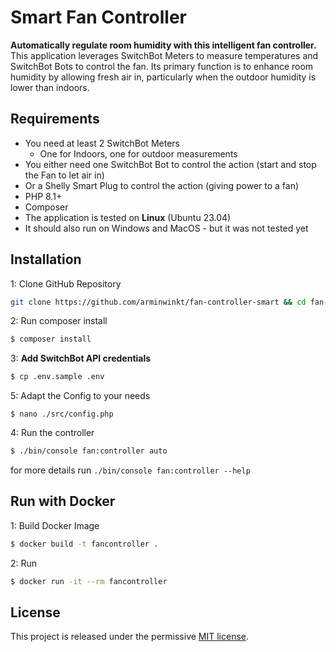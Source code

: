 # Smart Fan Controller

**Automatically regulate room humidity with this intelligent fan controller.**  
This application leverages SwitchBot Meters to measure temperatures and SwitchBot Bots to control the fan. Its primary function is to enhance room humidity by allowing fresh air in, particularly when the outdoor humidity is lower than indoors.

## Requirements

- You need at least 2 SwitchBot Meters
   - One for Indoors, one for outdoor measurements
- You either need one SwitchBot Bot to control the action (start and stop the Fan to let air in)
- Or a Shelly Smart Plug to control the action (giving power to a fan)
- PHP 8.1+
- Composer
- The application is tested on **Linux** (Ubuntu 23.04)
- It should also run on Windows and MacOS - but it was not tested yet

## Installation

1: Clone GitHub Repository
```bash
git clone https://github.com/arminwinkt/fan-controller-smart && cd fan-controller-smart
```

2: Run composer install
```bash
$ composer install
```

3: **Add SwitchBot API credentials**
```bash
$ cp .env.sample .env
```

5: Adapt the Config to your needs
```
$ nano ./src/config.php
```

4: Run the controller
```bash
$ ./bin/console fan:controller auto
``` 
for more details run `./bin/console fan:controller --help`


## Run with Docker

1: Build Docker Image
```bash
$ docker build -t fancontroller .
```

2: Run
```bash
$ docker run -it --rm fancontroller
```


## License

This project is released under the permissive [MIT license](LICENSE.md).
